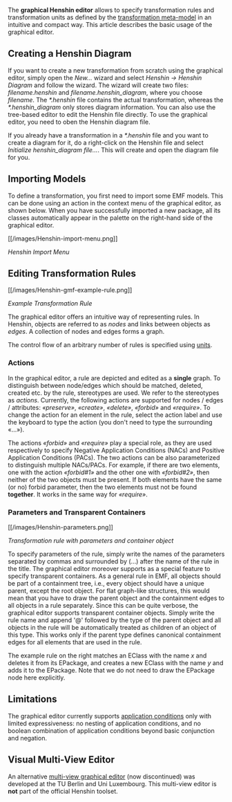 The **graphical Henshin editor** allows to specify transformation rules
and transformation units as defined by the [transformation
meta-model](Transformation_Meta-Model "wikilink") in an
intuitive and compact way. This article describes the basic usage of the
graphical editor.

## Creating a Henshin Diagram

If you want to create a new transformation from scratch using the
graphical editor, simply open the *New\...* wizard and select *Henshin
-\> Henshin Diagram* and follow the wizard. The wizard will create two
files: *filename.henshin* and *filename.henshin_diagram*, where you
choose *filename*. The *\*.henshin* file contains the actual
transformation, whereas the *\*.henshin_diagram* only stores diagram
information. You can also use the tree-based editor to edit the Henshin
file directly. To use the graphical editor, you need to oben the Henshin
diagram file.

If you already have a transformation in a *\*.henshin* file and you want
to create a diagram for it, do a right-click on the Henshin file and
select *Initialize henshin_diagram file\...*. This will create and open
the diagram file for you.

## Importing Models

To define a transformation, you first need to import some EMF models.
This can be done using an action in the context menu of the graphical
editor, as shown below. When you have successfully imported a new
package, all its classes automatically appear in the palette on the
right-hand side of the graphical editor.

[[/images/Henshin-import-menu.png]]

_Henshin Import Menu_


## Editing Transformation Rules

[[/images/Henshin-gmf-example-rule.png]]

_Example Transformation Rule_

The graphical editor offers an intuitive way of representing rules. In
Henshin, objects are referred to as *nodes* and links between objects as
*edges*. A collection of nodes and edges forms a graph.

The control flow of an arbitrary number of rules is specified using
[units](Units "wikilink").

### Actions

In the graphical editor, a rule are depicted and edited as a **single**
graph. To distinguish between node/edges which should be matched,
deleted, created etc. by the rule, stereotypes are used. We refer to the
stereotypes as *actions*. Currently, the following actions are supported
for nodes / edges / attributes:
*«preserve»*,
*«create»*,
*«delete»*,
*«forbid»* and
*«require»*. To change
the action for an element in the rule, select the action label and use
the keyboard to type the action (you don\'t need to type the surrounding
«\...»).

The actions *«forbid»*
and *«require»* play a
special role, as they are used respectively to specify Negative
Application Conditions (NACs) and Positive Application Conditions
(PACs). The two actions can be also parameterized to distinguish
multiple NACs/PACs. For example, if there are two elements, one with the
action *«forbid#1»* and
the other one with
*«forbid#2»*, then
neither of the two objects must be present. If both elements have the
same (or no) forbid parameter, then the two elements must not be found
**together**. It works in the same way for
*«require»*.

### Parameters and Transparent Containers

[[/images/Henshin-parameters.png]]

_Transformation rule with parameters and container object_

To specify parameters of the rule, simply write the names of the
parameters separated by commas and surrounded by (\...) after the name
of the rule in the title. The graphical editor moreover supports as a
special feature to specify transparent containers. As a general rule in
EMF, all objects should be part of a containment tree, i.e., every
object should have a unique parent, except the root object. For flat
graph-like structures, this would mean that you have to draw the parent
object and the containment edges to all objects in a rule separately.
Since this can be quite verbose, the graphical editor supports
transparent container objects. Simply write the rule name and append
\'@\' followed by the type of the parent object and all objects in the
rule will be automatically treated as children of an object of this
type. This works only if the parent type defines canonical containment
edges for all elements that are used in the rule.

The example rule on the right matches an EClass with the name *x* and
deletes it from its EPackage, and creates a new EClass with the name *y*
and adds it to the EPackage. Note that we do not need to draw the
EPackage node here explicitly.

## Limitations

The graphical editor currently supports [application
conditions](Transformation_Meta-Model#Advanced_concepts:_Application_conditions_and_rule_nesting "wikilink")
only with limited expressiveness: no nesting of application conditions,
and no boolean combination of application conditions beyond basic
conjunction and negation.

## Visual Multi-View Editor

An alternative [multi-view graphical
editor](Multi-View_Editor "wikilink") (now discontinued) was developed at
the TU Berlin and Uni Luxembourg. This multi-view editor is **not** 
part of the official Henshin toolset.


